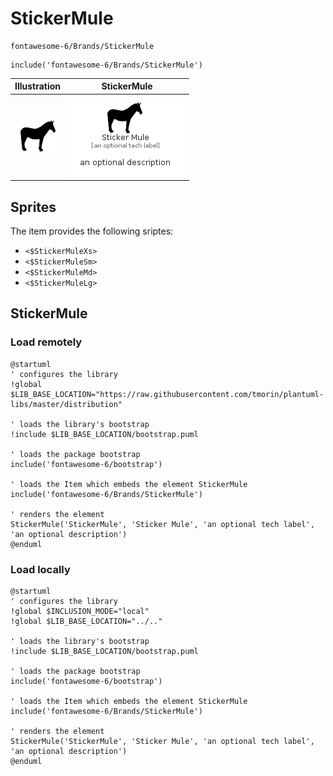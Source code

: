 # StickerMule


```text
fontawesome-6/Brands/StickerMule
```

```text
include('fontawesome-6/Brands/StickerMule')
```



| Illustration | StickerMule |
| :---: | :---: |
| ![illustration for Illustration](../../fontawesome-6/Brands/StickerMule.png) | ![illustration for StickerMule](../../fontawesome-6/Brands/StickerMule.Local.png) |



## Sprites
The item provides the following sriptes:

- `<$StickerMuleXs>`
- `<$StickerMuleSm>`
- `<$StickerMuleMd>`
- `<$StickerMuleLg>`





## StickerMule

### Load remotely
```plantuml
@startuml
' configures the library
!global $LIB_BASE_LOCATION="https://raw.githubusercontent.com/tmorin/plantuml-libs/master/distribution"

' loads the library's bootstrap
!include $LIB_BASE_LOCATION/bootstrap.puml

' loads the package bootstrap
include('fontawesome-6/bootstrap')

' loads the Item which embeds the element StickerMule
include('fontawesome-6/Brands/StickerMule')

' renders the element
StickerMule('StickerMule', 'Sticker Mule', 'an optional tech label', 'an optional description')
@enduml
```

### Load locally
```plantuml
@startuml
' configures the library
!global $INCLUSION_MODE="local"
!global $LIB_BASE_LOCATION="../.."

' loads the library's bootstrap
!include $LIB_BASE_LOCATION/bootstrap.puml

' loads the package bootstrap
include('fontawesome-6/bootstrap')

' loads the Item which embeds the element StickerMule
include('fontawesome-6/Brands/StickerMule')

' renders the element
StickerMule('StickerMule', 'Sticker Mule', 'an optional tech label', 'an optional description')
@enduml
```

